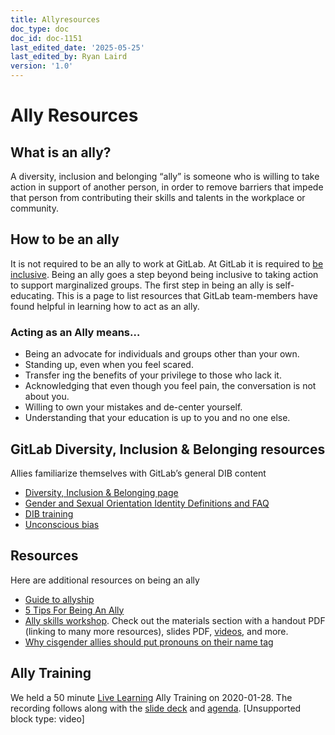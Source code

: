 ```yaml
---
title: Allyresources
doc_type: doc
doc_id: doc-1151
last_edited_date: '2025-05-25'
last_edited_by: Ryan Laird
version: '1.0'
---
```


# Ally Resources

## What is an ally?
A diversity, inclusion and belonging “ally” is someone who is willing to take action in support of another person, in order to remove barriers that impede that person from contributing their skills and talents in the workplace or community.
## How to be an ally
It is not required to be an ally to work at GitLab. At GitLab it is required to [be inclusive](https://handbook.gitlab.com/handbook/values/#diversity-inclusion). Being an ally goes a step beyond being inclusive to taking action to support marginalized groups. The first step in being an ally is self-educating. This is a page to list resources that GitLab team-members have found helpful in learning how to act as an ally.
### Acting as an Ally means…
- Being an advocate for individuals and groups other than your own.
- Standing up, even when you feel scared.
- Transfer ing the benefits of your privilege to those who lack it.
- Acknowledging that even though you feel pain, the conversation is not about you.
- Willing to own your mistakes and de-center yourself.
- Understanding that your education is up to you and no one else.
## GitLab Diversity, Inclusion & Belonging resources
Allies familiarize themselves with GitLab’s general DIB content
- [Diversity, Inclusion & Belonging page](https://handbook.gitlab.com/handbook/company/culture/inclusion/)
- [Gender and Sexual Orientation Identity Definitions and FAQ](https://handbook.gitlab.com/handbook/people-group/orientation-identity/)
- [DIB training](https://university.gitlab.com/learn/course/dib-training-certification)
- [Unconscious bias](https://handbook.gitlab.com/handbook/company/culture/inclusion/unconscious-bias/)
## Resources
Here are additional resources on being an ally
- [Guide to allyship](https://guidetoallyship.com/)
- [5 Tips For Being An Ally](https://www.youtube.com/watch?v=_dg86g-QlM0)
- [Ally skills workshop](https://frameshiftconsulting.com/ally-skills-workshop/). Check out the materials section with a handout PDF (linking to many more resources), slides PDF, [videos](https://www.youtube.com/watch?v=wob68Nl2440), and more.
- [Why cisgender allies should put pronouns on their name tag](https://medium.com/@mrsexsmith/dear-cis-people-who-put-your-pronouns-on-your-hello-my-name-is-nametags-78c047ed7af1)
## Ally Training
We held a 50 minute [Live Learning](https://handbook.gitlab.com/handbook/people-group/learning-and-development/#learning-delivery-methods---definitions) Ally Training on 2020-01-28. The recording follows along with the [slide deck](https://docs.google.com/presentation/d/18Qyn2mBJu0Loq3x_RT5bL2lnL-3YHvac1sQhmqqZNso/edit?usp=sharing) and [agenda](https://docs.google.com/document/d/1lGPImuahahjDejI5-9cNNCg-NMQJ4GCHO6n0fcntjs8/edit?usp=sharing).
[Unsupported block type: video]
